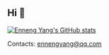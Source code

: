 ## Hi 👋

[![Enneng Yang's GitHub stats](https://github-readme-stats.vercel.app/api?username=Ennengyang&show_icons=true&rank_icon=percentile)](https://github.com/EnnengYang)

Contacts: ennengyang@qq.com

<!--
**EnnengYang/EnnengYang** is a ✨ _special_ ✨ repository because its `README.md` (this file) appears on your GitHub profile.
-->

<!--
Here are some ideas to get you started:

- 🔭 I’m currently working on ...
- 🌱 I’m currently learning ...
- 👯 I’m looking to collaborate on ...
- 🤔 I’m looking for help with ...
- 💬 Ask me about ...
- 📫 How to reach me: ...
- 😄 Pronouns: ...
- ⚡ Fun fact: ...
-->
